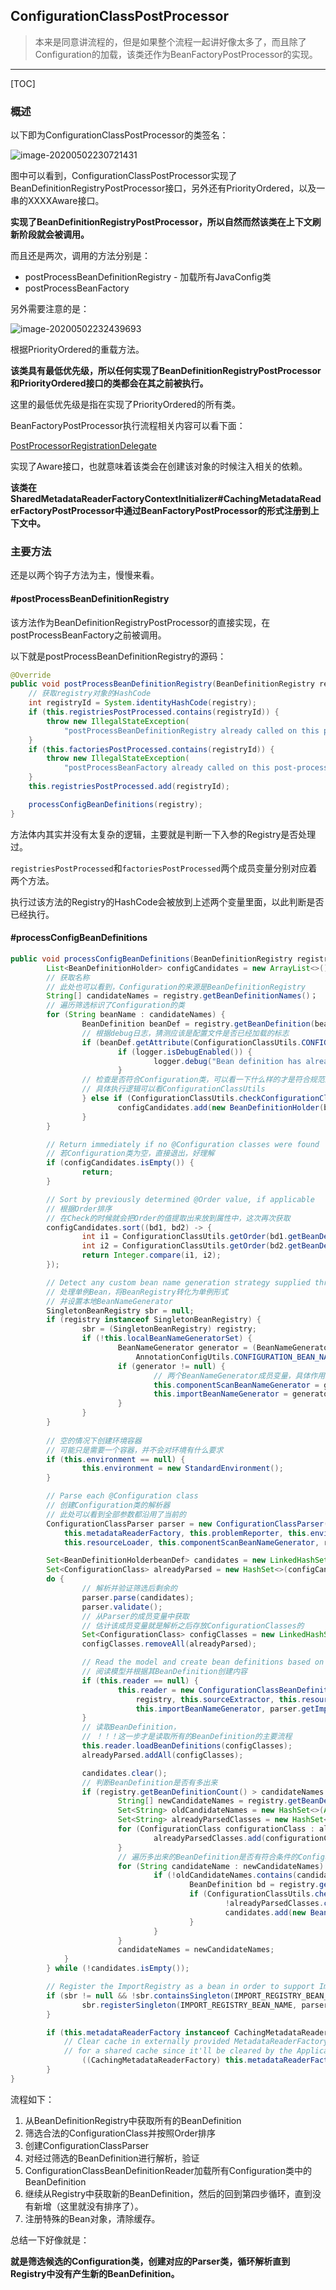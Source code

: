 ## ConfigurationClassPostProcessor

> 本来是同意讲流程的，但是如果整个流程一起讲好像太多了，而且除了Configuration的加载，该类还作为BeanFactoryPostProcessor的实现。

<!-- more -->

---

[TOC]

### 概述

以下即为ConfigurationClassPostProcessor的类签名：

 ![image-20200502230721431](/home/chen/github/_java/pic/image-20200502230721431.png)

图中可以看到，ConfigurationClassPostProcessor实现了BeanDefinitionRegistryPostProcessor接口，另外还有PriorityOrdered，以及一串的XXXXAware接口。

**实现了BeanDefinitionRegistryPostProcessor，所以自然而然该类在上下文刷新阶段就会被调用。**

而且还是两次，调用的方法分别是：

- postProcessBeanDefinitionRegistry - 加载所有JavaConfig类
- postProcessBeanFactory

另外需要注意的是：

 ![image-20200502232439693](/home/chen/github/_java/pic/image-20200502232439693.png)

根据PriorityOrdered的重载方法。

**该类具有最低优先级，所以任何实现了BeanDefinitionRegistryPostProcessor和PriorityOrdered接口的类都会在其之前被执行。**

这里的最低优先级是指在实现了PriorityOrdered的所有类。

BeanFactoryPostProcessor执行流程相关内容可以看下面：

[PostProcessorRegistrationDelegate](./PostProcessorRegistrationDelegate.md)

实现了Aware接口，也就意味着该类会在创建该对象的时候注入相关的依赖。



**该类在SharedMetadataReaderFactoryContextInitializer#CachingMetadataReaderFactoryPostProcessor中通过BeanFactoryPostProcessor的形式注册到上下文中。**



### 主要方法

还是以两个钩子方法为主，慢慢来看。



#### #postProcessBeanDefinitionRegistry

该方法作为BeanDefinitionRegistryPostProcessor的直接实现，在postProcessBeanFactory之前被调用。

以下就是postProcessBeanDefinitionRegistry的源码：

```java
@Override
public void postProcessBeanDefinitionRegistry(BeanDefinitionRegistry registry) {
    // 获取registry对象的HashCode
    int registryId = System.identityHashCode(registry);
    if (this.registriesPostProcessed.contains(registryId)) {
        throw new IllegalStateException(
            "postProcessBeanDefinitionRegistry already called on this post-processor against " + registry);
    }
    if (this.factoriesPostProcessed.contains(registryId)) {
        throw new IllegalStateException(
            "postProcessBeanFactory already called on this post-processor against " + registry);
    }
    this.registriesPostProcessed.add(registryId);

    processConfigBeanDefinitions(registry);
}
```

方法体内其实并没有太复杂的逻辑，主要就是判断一下入参的Registry是否处理过。

`registriesPostProcessed`和`factoriesPostProcessed`两个成员变量分别对应着两个方法。

执行过该方法的Registry的HashCode会被放到上述两个变量里面，以此判断是否已经执行。



#### #processConfigBeanDefinitions 

```java
public void processConfigBeanDefinitions(BeanDefinitionRegistry registry) {
        List<BeanDefinitionHolder> configCandidates = new ArrayList<>();
    	// 获取名称
    	// 此处也可以看到，Configuration的来源是BeanDefinitionRegistry
        String[] candidateNames = registry.getBeanDefinitionNames()；
		// 遍历筛选标识了Configuration的类
        for (String beanName : candidateNames) {
                BeanDefinition beanDef = registry.getBeanDefinition(beanName);
            	// 根据debug日志，猜测应该是配置文件是否已经加载的标志
                if (beanDef.getAttribute(ConfigurationClassUtils.CONFIGURATION_CLASS_ATTRIBUTE) != null) {
                        if (logger.isDebugEnabled()) {
                            	logger.debug("Bean definition has already been processed as a configuration class: " + beanDef);
                        }
                // 检查是否符合Configuration类，可以看一下什么样的才是符合规范的Configuration类
                // 具体执行逻辑可以看ConfigurationClassUtils
                } else if (ConfigurationClassUtils.checkConfigurationClassCandidate(beanDef, this.metadataReaderFactory)) {
                    	configCandidates.add(new BeanDefinitionHolder(beanDef, beanName));
                }
        }

        // Return immediately if no @Configuration classes were found
    	// 若Configuration类为空，直接退出，好理解
        if (configCandidates.isEmpty()) {
                return;
        }

        // Sort by previously determined @Order value, if applicable
    	// 根据Order排序
    	// 在Check的时候就会把Order的值提取出来放到属性中，这次再次获取
        configCandidates.sort((bd1, bd2) -> {
                int i1 = ConfigurationClassUtils.getOrder(bd1.getBeanDefinition());
                int i2 = ConfigurationClassUtils.getOrder(bd2.getBeanDefinition());
                return Integer.compare(i1, i2);
        });

        // Detect any custom bean name generation strategy supplied through the enclosing application context
    	// 处理单例Bean，将BeanRegistry转化为单例形式
    	// 并设置本地BeanNameGenerator
        SingletonBeanRegistry sbr = null;
        if (registry instanceof SingletonBeanRegistry) {
                sbr = (SingletonBeanRegistry) registry;
                if (!this.localBeanNameGeneratorSet) {
                        BeanNameGenerator generator = (BeanNameGenerator) sbr.getSingleton(
                            AnnotationConfigUtils.CONFIGURATION_BEAN_NAME_GENERATOR);
                        if (generator != null) {
                            	// 两个BeanNameGenerator成员变量，具体作用未知。
                                this.componentScanBeanNameGenerator = generator;
                                this.importBeanNameGenerator = generator;
                        }
                }
        }
	
    	// 空的情况下创建环境容器
    	// 可能只是需要一个容器，并不会对环境有什么要求
        if (this.environment == null) {
            	this.environment = new StandardEnvironment();
        }

        // Parse each @Configuration class
    	// 创建Configuration类的解析器
    	// 此处可以看到全部参数都沿用了当前的
        ConfigurationClassParser parser = new ConfigurationClassParser(
            this.metadataReaderFactory, this.problemReporter, this.environment,
            this.resourceLoader, this.componentScanBeanNameGenerator, registry);

        Set<BeanDefinitionHolderbeanDef> candidates = new LinkedHashSet<>(configCandidates);
        Set<ConfigurationClass> alreadyParsed = new HashSet<>(configCandidates.size());
        do {
            	// 解析并验证筛选后剩余的
                parser.parse(candidates);
                parser.validate();
				// 从Parser的成员变量中获取
            	// 估计该成员变量就是解析之后存放ConfigurationClasses的
                Set<ConfigurationClass> configClasses = new LinkedHashSet<>(parser.getConfigurationClasses());
                configClasses.removeAll(alreadyParsed);

                // Read the model and create bean definitions based on its content
            	// 阅读模型并根据其BeanDefinition创建内容
                if (this.reader == null) {
                        this.reader = new ConfigurationClassBeanDefinitionReader(
                            registry, this.sourceExtractor, this.resourceLoader, this.environment,
                            this.importBeanNameGenerator, parser.getImportRegistry());
                }
            	// 读取BeanDefinition，
            	// ！！！这一步才是读取所有的BeanDefinition的主要流程
                this.reader.loadBeanDefinitions(configClasses);
                alreadyParsed.addAll(configClasses);

                candidates.clear();
            	// 判断BeanDefinition是否有多出来
                if (registry.getBeanDefinitionCount() > candidateNames.length) {
                        String[] newCandidateNames = registry.getBeanDefinitionNames();
                        Set<String> oldCandidateNames = new HashSet<>(Arrays.asList(candidateNames));
                        Set<String> alreadyParsedClasses = new HashSet<>();
                        for (ConfigurationClass configurationClass : alreadyParsed) {
                            	alreadyParsedClasses.add(configurationClass.getMetadata().getClassName());
                        }
                    	// 遍历多出来的BeanDefinition是否有符合条件的Configuration类
                        for (String candidateName : newCandidateNames) {
                                if (!oldCandidateNames.contains(candidateName)) {
                                        BeanDefinition bd = registry.getBeanDefinition(candidateName);
                                        if (ConfigurationClassUtils.checkConfigurationClassCandidate(bd, this.metadataReaderFactory) &&
                                            	!alreadyParsedClasses.contains(bd.getBeanClassName())) {
                                            	candidates.add(new BeanDefinitionHolder(bd, candidateName));
                                        }
                                }
                        }
                    	candidateNames = newCandidateNames;
            }
        } while (!candidates.isEmpty());

        // Register the ImportRegistry as a bean in order to support ImportAware @Configuration classes
        if (sbr != null && !sbr.containsSingleton(IMPORT_REGISTRY_BEAN_NAME)) {
            	sbr.registerSingleton(IMPORT_REGISTRY_BEAN_NAME, parser.getImportRegistry());
        }

        if (this.metadataReaderFactory instanceof CachingMetadataReaderFactory) {
            // Clear cache in externally provided MetadataReaderFactory; this is a no-op
            // for a shared cache since it'll be cleared by the ApplicationContext.
            	((CachingMetadataReaderFactory) this.metadataReaderFactory).clearCache();
        }
}
```

流程如下：

1. 从BeanDefinitionRegistry中获取所有的BeanDefinition
2. 筛选合法的ConfigurationClass并按照Order排序
3. 创建ConfigurationClassParser
4. 对经过筛选的BeanDefinition进行解析，验证
5. ConfigurationClassBeanDefinitionReader加载所有Configuration类中的BeanDefinition
6. 继续从Registry中获取新的BeanDefinition，然后的回到第四步循环，直到没有新增（这里就没有排序了）。
7. 注册特殊的Bean对象，清除缓存。

总结一下好像就是：

**就是筛选候选的Configuration类，创建对应的Parser类，循环解析直到Registry中没有产生新的BeanDefinition。** 



